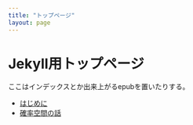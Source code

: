 ```yaml
---
title: "トップページ"
layout: page
---
```


# Jekyll用トップページ

ここはインデックスとか出来上がるepubを置いたりする。

- [はじめに](intro.md)
- [確率空間の話](p_space.md)

